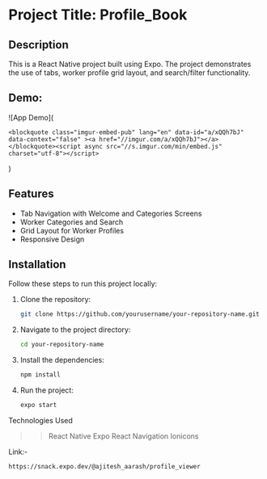 # Project Title: Profile_Book

## Description
This is a React Native project built using Expo. The project demonstrates the use of tabs, worker profile grid layout, and search/filter functionality.

## Demo:

![App Demo](
```
<blockquote class="imgur-embed-pub" lang="en" data-id="a/xQQh7bJ" data-context="false" ><a href="//imgur.com/a/xQQh7bJ"></a></blockquote><script async src="//s.imgur.com/min/embed.js" charset="utf-8"></script>
```
)


## Features
- Tab Navigation with Welcome and Categories Screens
- Worker Categories and Search
- Grid Layout for Worker Profiles
- Responsive Design

## Installation
Follow these steps to run this project locally:

1. Clone the repository:
   ```bash
   git clone https://github.com/yourusername/your-repository-name.git
   ```
2. Navigate to the project directory:
   ```bash
   cd your-repository-name
   ```
3. Install the dependencies:
   ```bash
   npm install
   ```
4. Run the project:
   ```bash
   expo start
   ```
   
Technologies Used
>> React Native
>> Expo
>> React Navigation
>> Ionicons 

Link:-
```bash
https://snack.expo.dev/@ajitesh_aarash/profile_viewer
```



